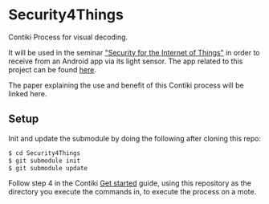 # Security4Things
Contiki Process for visual decoding.

It will be used in the seminar ["Security for the Internet of Things"](http://hpi.de/studium/lehrveranstaltungen/it-systems-engineering/lehrveranstaltung/course/2015/identity_management.html) in order to receive from an Android app via its light sensor. The app related to this project can be found [here](https://github.com/0x203/Flickerer).

The paper explaining the use and benefit of this Contiki process will be linked here.

## Setup
Init and update the submodule by doing the following after cloning this repo:
~~~ sh
$ cd Security4Things
$ git submodule init
$ git submodule update
~~~

Follow step 4 in the Contiki [Get started](http://www.contiki-os.org/start.html) guide, using this repository as the  directory you execute the commands in, to execute the process on a mote.
